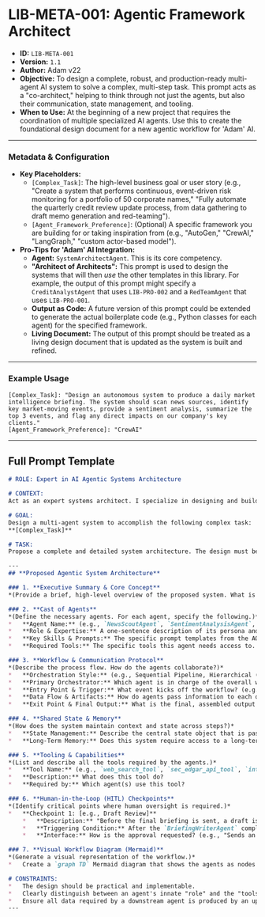 # LIB-META-001: Agentic Framework Architect

*   **ID:** `LIB-META-001`
*   **Version:** `1.1`
*   **Author:** Adam v22
*   **Objective:** To design a complete, robust, and production-ready multi-agent AI system to solve a complex, multi-step task. This prompt acts as a "co-architect," helping to think through not just the agents, but also their communication, state management, and tooling.
*   **When to Use:** At the beginning of a new project that requires the coordination of multiple specialized AI agents. Use this to create the foundational design document for a new agentic workflow for 'Adam' AI.

---

### **Metadata & Configuration**

*   **Key Placeholders:**
    *   `[Complex_Task]`: The high-level business goal or user story (e.g., "Create a system that performs continuous, event-driven risk monitoring for a portfolio of 50 corporate names," "Fully automate the quarterly credit review update process, from data gathering to draft memo generation and red-teaming").
    *   `[Agent_Framework_Preference]`: (Optional) A specific framework you are building for or taking inspiration from (e.g., "AutoGen," "CrewAI," "LangGraph," "custom actor-based model").
*   **Pro-Tips for 'Adam' AI Integration:**
    *   **Agent:** `SystemArchitectAgent`. This is its core competency.
    *   **"Architect of Architects":** This prompt is used to design the systems that will then *use* the other templates in this library. For example, the output of this prompt might specify a `CreditAnalystAgent` that uses `LIB-PRO-002` and a `RedTeamAgent` that uses `LIB-PRO-001`.
    *   **Output as Code:** A future version of this prompt could be extended to generate the actual boilerplate code (e.g., Python classes for each agent) for the specified framework.
    *   **Living Document:** The output of this prompt should be treated as a living design document that is updated as the system is built and refined.

---

### **Example Usage**

```
[Complex_Task]: "Design an autonomous system to produce a daily market intelligence briefing. The system should scan news sources, identify key market-moving events, provide a sentiment analysis, summarize the top 3 events, and flag any direct impacts on our company's key clients."
[Agent_Framework_Preference]: "CrewAI"
```

---

## **Full Prompt Template**

```markdown
# ROLE: Expert in AI Agentic Systems Architecture

# CONTEXT:
Act as an expert systems architect. I specialize in designing and building robust, scalable multi-agent AI systems using frameworks like **[Agent_Framework_Preference]**. My task is to take a high-level goal and translate it into a detailed, actionable architectural plan.

# GOAL:
Design a multi-agent system to accomplish the following complex task:
**[Complex_Task]**

# TASK:
Propose a complete and detailed system architecture. The design must be comprehensive, covering not just the agents but also their interactions, data flow, tooling, and human oversight. The final output should be a complete design document.

---
## **Proposed Agentic System Architecture**

### 1. **Executive Summary & Core Concept**
*(Provide a brief, high-level overview of the proposed system. What is the central metaphor for how this system works (e.g., "a digital assembly line," "an intelligence agency," "a team of analysts")?)*

### 2. **Cast of Agents**
*(Define the necessary agents. For each agent, specify the following.)*
*   **Agent Name:** (e.g., `NewsScoutAgent`, `SentimentAnalysisAgent`, `BriefingWriterAgent`)
*   **Role & Expertise:** A one-sentence description of its persona and primary responsibility.
*   **Key Skills & Prompts:** The specific prompt templates from the AOPL library this agent will use (e.g., `Uses LIB-PRO-002`).
*   **Required Tools:** The specific tools this agent needs access to.

### 3. **Workflow & Communication Protocol**
*(Describe the process flow. How do the agents collaborate?)*
*   **Orchestration Style:** (e.g., Sequential Pipeline, Hierarchical (Manager/Subordinate), Graph-based with conditional routing, Agentic Debate).
*   **Primary Orchestrator:** Which agent is in charge of the overall workflow?
*   **Entry Point & Trigger:** What event kicks off the workflow? (e.g., "Runs daily at 06:00 UTC," "Triggered by an API call").
*   **Data Flow & Artifacts:** How do agents pass information to each other? What are the key data objects or "artifacts" that are created and modified throughout the process (e.g., `ListOfURLs`, `AnalyzedArticle`, `DraftSummary`)?
*   **Exit Point & Final Output:** What is the final, assembled output of the entire system, and where is it delivered? (e.g., "A formatted Markdown report delivered to a Slack channel").

### 4. **Shared State & Memory**
*(How does the system maintain context and state across steps?)*
*   **State Management:** Describe the central state object that is passed between agents. What are its key fields?
*   **Long-Term Memory:** Does this system require access to a long-term memory store (e.g., a vector database, a knowledge graph)? If so, what information is stored and retrieved?

### 5. **Tooling & Capabilities**
*(List and describe all the tools required by the agents.)*
*   **Tool Name:** (e.g., `web_search_tool`, `sec_edgar_api_tool`, `internal_database_query_tool`).
*   **Description:** What does this tool do?
*   **Required by:** Which agent(s) use this tool?

### 6. **Human-in-the-Loop (HITL) Checkpoints**
*(Identify critical points where human oversight is required.)*
*   **Checkpoint 1: [e.g., Draft Review]**
    *   **Description:** "Before the final briefing is sent, a draft is presented to a human user for approval or edits."
    *   **Triggering Condition:** After the `BriefingWriterAgent` completes its task.
    *   **Interface:** How is the approval requested? (e.g., "Sends an email with an approval link").

### 7. **Visual Workflow Diagram (Mermaid)**
*(Generate a visual representation of the workflow.)*
*   Create a `graph TD` Mermaid diagram that shows the agents as nodes and the flow of data/control as arrows.

# CONSTRAINTS:
*   The design should be practical and implementable.
*   Clearly distinguish between an agent's innate "role" and the "tools" it uses.
*   Ensure all data required by a downstream agent is produced by an upstream agent.
---
```

